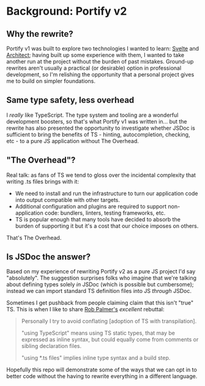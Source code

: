 # Background: Portify v2

## Why the rewrite?
Portify v1 was built to explore two technologies I wanted to learn: [Svelte](https://svelte.dev) and [Architect](https://arc.codes/docs/en/guides/get-started/quickstart); having built up some experience with them, I wanted to take another run at the project without the burden of past mistakes. Ground-up rewrites aren't usually a practical (or desirable) option in professional development, so I'm relishing the opportunity that a personal project gives me to build on simpler foundations.

## Same type safety, less overhead
I _really_ like TypeScript. The type system and tooling are a wonderful development boosters, so that's what Portify v1 was written in... but the rewrite has also presented the opportunity to investigate whether JSDoc is sufficient to bring the benefits of TS - hinting, autocompletion, checking, etc - to a pure JS application without The Overhead.

## "The Overhead"?
Real talk: as fans of TS we tend to gloss over the incidental complexity that writing .ts files brings with it: 
- We need to install and run the infrastructure to turn our application code into output compatible with other targets.
- Additional configuration and plugins are required to support non-application code: bundlers, linters, testing frameworks, etc.
- TS is popular enough that many tools have decided to absorb the burden of supporting it but it's a cost that our choice imposes on others.

That's The Overhead.

## Is JSDoc the answer?
Based on my experience of rewriting Portify v2 as a pure JS project I'd say "absolutely". The suggestion surprises folks who imagine that we're talking about defining types solely _in_ JSDoc (which is possible but cumbersome); instead we can import standard TS definition files into JS _through_ JSDoc.

<!-- screenshot -->

Sometimes I get pushback from people claiming claim that this isn't "true" TS. This is when I like to share [Rob Palmer's](https://twitter.com/robpalmer2/status/1362684227876253697) _excellent_ rebuttal:

> Personally I try to avoid conflating [adoption of TS with transpilation].
>
> "using TypeScript" means using TS static types, that may be expressed as inline syntax, but could equally come from comments or sibling declaration files.
>
> "using *.ts files" implies inline type syntax and a build step.

Hopefully this repo will demonstrate some of the ways that we can opt in to better code without the having to rewrite everything in a different language.